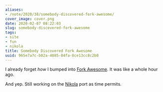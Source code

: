```yaml
---
aliases:
- /note/2020/38/somebody-discovered-fork-awesome/
cover_image: cover.png
date: 2020-02-07 08:22:03
slug: somebody-discovered-fork-awesome
tags:
- site
- fun
- nikola
title: Somebody Discovered Fork Awesome
uuid: 965e7a7c-b02a-4085-84fa-8ce13cc8c2b0
---
```


I already forget *how* I bumped into [Fork
Awesome](https://forkaweso.me/Fork-Awesome/). It was like a whole hour
ago.

And yep. Still working on the [Nikola](/tags/nikola) port as time
permits.